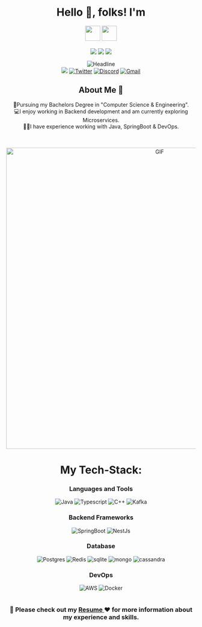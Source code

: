 <h1 align="center"> Hello 👋, folks! I'm </h1>

<p>
<div align="center">
<img height="40px" src="https://img.shields.io/badge/-Ratnesh-61DAFB?&style=for-the-badge&logoWidth=50"/>
<img height="40px" src="https://img.shields.io/badge/-Mishra-5457ff?&style=for-the-badge&logoWidth=50"/>
</div>

<br>

<div align="center">
<img src="https://img.shields.io/badge/-A-5457ff?&style=for-the-badge&logoWidth=50"/>
<img src="https://img.shields.io/badge/-Backend-61DAFB?&style=for-the-badge&logoWidth=50"/>
<img src="https://img.shields.io/badge/-Developer-5457ff?&style=for-the-badge&logoWidth=50"/>
</div>
</p>

<div align=center> 

<div align=center>
        <img src="https://readme-typing-svg.herokuapp.com?color=%&size=32&center=true&vCenter=true&width=600&height=50&lines=Hi+there+I'm+Ratnesh+%F0%9F%91%8B;Back-End+Developer;Problem+Solver;Open-Source+Enthusiast" alt="Headline" />
</div> 
<div>
    <a href="https://www.linkedin.com/in/ratnesh2003/"><img src="https://img.shields.io/badge/LinkedIn-0077B5?style=for-the-badge&logo=linkedin&logoColor=whit" /></a>
    <a href="https://twitter.com/ratnesh_003"><img src="https://img.shields.io/badge/Twitter-1DA1F2?style=for-the-badge&logo=twitter&logoColor=white" alt="Twitter" /></a>
        <a href="https://www.discordapp.com/users/267237010916376576"><img src="https://img.shields.io/badge/Discord-5865F2?style=for-the-badge&logo=discord&logoColor=white" alt="Discord" /></a>
        <a href="mailto:ratneshmishrarulz@gmail.com"><img src="https://img.shields.io/badge/Gmail-D14836?style=for-the-badge&logo=gmail&logoColor=white" alt="Gmail" /></a>
    </div>

<h2 align="center">About Me 🚀</h2>
<p align="center">
👦Pursuing my Bachelors Degree in "Computer Science & Engineering". </br>
💻I enjoy working in Backend development and am currently exploring Microservices.</br>
👨‍💻I have experience working with Java, SpringBoot & DevOps.
</p>

<br>
<br>

<img align="center" width="800px" alt="GIF" src="https://media.giphy.com/media/836HiJc7pgzy8iNXCn/giphy.gif" />

<br>
<h1 align="center">My Tech-Stack:</h1>
<div align="center">
        
### Languages and Tools    
![Java](https://img.shields.io/badge/Java-ED8B00?style=for-the-badge&logo=openjdk&logoColor=white) ![Typescript](https://img.shields.io/badge/TypeScript-007ACC?style=for-the-badge&logo=typescript&logoColor=white) ![C++](https://img.shields.io/badge/C%2B%2B-00599C?style=for-the-badge&logo=c%2B%2B&logoColor=white)
![Kafka](https://img.shields.io/badge/Apache%20Kafka-000?style=for-the-badge&logo=apachekafka)

### Backend Frameworks

  ![SpringBoot](https://img.shields.io/badge/Spring%20Boot-6DB33F?style=for-the-badge&logo=Spring&logoColor=white)
  ![NestJs](https://img.shields.io/badge/-NestJs-ea2845?style=for-the-badge&logo=nestjs&logoColor=white)

### Database

  ![Postgres](https://img.shields.io/badge/postgres-%23316192.svg?style=for-the-badge&logo=postgresql&logoColor=white)
  ![Redis](https://img.shields.io/badge/redis-%23DD0031.svg?style=for-the-badge&logo=redis&logoColor=white)
  ![sqlite](https://img.shields.io/badge/MySQL-blue.svg?&style=for-the-badge&logo=mysql&logoColor=white)
  ![mongo](https://img.shields.io/badge/MongoDB-4EA94B?style=for-the-badge&logo=mongodb&logoColor=white)
  ![cassandra](https://img.shields.io/badge/Apache%20Cassandra-white?style=for-the-badge&logo=apachecassandra)


### DevOps

  ![AWS](https://img.shields.io/badge/AWS%20-%23FF9900.svg?&style=for-the-badge&logo=amazon-aws&logoColor=white)
  ![Docker](https://img.shields.io/badge/docker-%230db7ed.svg?style=for-the-badge&logo=docker&logoColor=white)

</div>

<h1></h1>

<div align="center">
  
<h3> 📄  Please check out my <a href="https://rebrand.ly/x75uvxh"> Resume </a> ❤️ for more information about my experience and skills.</h3>

</div>
